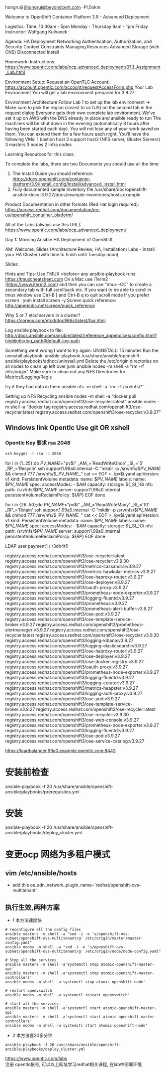hongruiji
jihongrui@beyondcent.com
-Pl,0okm



Welcome to OpenShift Container Platform 3.9 - Advanced Deployment 

Logistics:
    Time: 10:30am - 5pm Monday - Thursday
              9am - 1pm Friday
    Instructor: Wolfgang Kulhanek

Agenda:
HA Deployment
Networking
Authentication, Authorization, and Security Context Constraints
Managing Resources
Advanced Storage (with CNS)
Disconnected Install

Homework:
    Instructions: https://www.opentlc.com/labs/ocp_advanced_deployment/07_1_Assignment_Lab.html

Environment Setup:
Request an OpenTLC Account: https://account.opentlc.com/account/requestAccessForm.php
Your Lab Environment
You will get a lab environment prepared for 3.9.27

Environment Architecture
Follow Lab 1 to set up the lab environment -> Make sure to pick the region closest to us (US) on the second tab in the request dialog
Everyone gets their own complete lab environment.  We've set it up on AWS with the DNS already in place and ansible ready to run
The machines will be shut down in the evening (automatically 8 hours after having been started each day).
You will not lose any of your work saved on them.
You can extend them for a few hours each night.
You'll have the following VMs:
    1 bastion host
    3 support host2 (NFS server, Gluster Servers)
    3 masters
    3 nodes
    2 infra nodes

Learning Resources for this class:

To complete the labs, there are two Documents you should use all the time:

1) The Install Guide you should reference:
https://docs.openshift.com/container-platform/3.9/install_config/install/advanced_install.html
2) Fully documented sample Inventory file
/usr/share/doc/openshift-ansible-docs-3.9.27/docs/example-inventories/hosts.example

Product Documentation in other formats (Red Hat login required): https://access.redhat.com/documentation/en-us/openshift_container_platform/

All of the Labs (always use this URL):
https://www.opentlc.com/labs/ocp_advanced_deployment/

Day 1: Morning Ansible HA Deployment of OpenShift

AM: Welcome, Slides (Architecture Review, HA, Installation)
  Labs - Install your HA Cluster (with time to finish until Tuesday noon)

Slides:

Hints and Tips:
Use TMUX >before< any ansible-playbook runs:  https://tmuxcheatsheet.com
On a Mac use iTerm2 (https://www.iterm2.com) and then you can use "tmux -CC" to create a secondary tab with full scrollback etc.
If you want to be able to scroll in tmux window use Ctrl-B [    and Ctrl-B q   to quit scroll mode
If you prefer screen : yum install screen -y
Screen quick reference: http://aperiodic.net/screen/quick_reference

Why 5 or 7 etcd servers in a cluster? https://coreos.com/etcd/doc966s/latest/faq.html

Log ansible playbook to file:  http://docs.ansible.com/ansible/latest/reference_appendices/config.html?highlight=log_path#default-log-path

Something went wrong I want to try again:  UNINSTALL: 15 minutes
Run the uninstall playbook:
ansible-playbook /usr/share/ansible/openshift-ansible/playbooks/adhoc/uninstall.yml
Delete the /etc/origin directories on all nodes to clean up left over junk
ansible nodes -m shell -a "rm -rf /etc/origin"
Make sure to clean out any NFS Directories for Metrics/Logging/Regis

try if they had data in them
ansible nfs -m shell -a 'rm -rf /srv/nfs/*'

Setting up NFS Recycling
ansible nodes -m shell -a "docker pull registry.access.redhat.com/openshift3/ose-recycler:latest"
ansible nodes -m shell -a "docker tag registry.access.redhat.com/openshift3/ose-recycler:latest registry.access.redhat.com/openshift3/ose-recycler:v3.9.27"





## Windows link Opentlc Use git OR xshell 
### Opentlc Key 要求  rsa 2048
```bash
ssh-keyget -t rsa -b 2048 
```


for i in {1..25};do 
_PV_NAME_="pv$i"
_AM_='ReadWriteOnce'
_SI_='5'
_RP_='Recycle'
ssh support1.99a0.internal -C "mkdir -p /srv/nfs/$_PV_NAME_ && chmod 777 /srv/nfs/$_PV_NAME_"
cat << EOF > ./pv$i.yaml 
apiVersion: v1
kind: PersistentVolume
metadata:
  name: $_PV_NAME_
  labels:
    name: $_PV_NAME_
spec:
  accessModes:
    - $_AM_
  capacity:
    storage: ${_SI_}Gi
  nfs:
    path: /srv/nfs/$_PV_NAME_
    server: support1.99a0.internal
  persistentVolumeReclaimPolicy: ${_RP_}
EOF
done


for i in {26..50};do 
_PV_NAME_="pv$i"
_AM_='ReadWriteMany'
_SI_='10'
_RP_='Retain'
ssh support1.99a0.internal -C "mkdir -p /srv/nfs/$_PV_NAME_ && chmod 777 /srv/nfs/$_PV_NAME_"
cat << EOF > ./pv$i.yaml 
apiVersion: v1
kind: PersistentVolume
metadata:
  name: $_PV_NAME_
  labels:
    name: $_PV_NAME_
spec:
  accessModes:
    - $_AM_
  capacity:
    storage: ${_SI_}Gi
  nfs:
    path: /srv/nfs/$_PV_NAME_
    server: support1.99a0.internal
  persistentVolumeReclaimPolicy: ${_RP_}
EOF
done


LDAP user   payment1 /  r3dh4t1!



registry.access.redhat.com/openshift3/ose-recycler:latest
registry.access.redhat.com/openshift3/ose-recycler:v3.9.30
registry.access.redhat.com/openshift3/metrics-cassandra:v3.9.27
registry.access.redhat.com/openshift3/metrics-hawkular-metrics:v3.9.27
registry.access.redhat.com/openshift3/ose-haproxy-router:v3.9.27
registry.access.redhat.com/openshift3/ose-deployer:v3.9.27
registry.access.redhat.com/openshift3/oauth-proxy:v3.9.27
registry.access.redhat.com/openshift3/prometheus-node-exporter:v3.9.27
registry.access.redhat.com/openshift3/logging-fluentd:v3.9.27
registry.access.redhat.com/openshift3/prometheus:v3.9.27
registry.access.redhat.com/openshift3/prometheus-alert-buffer:v3.9.27
registry.access.redhat.com/openshift3/ose-pod:v3.9.27
registry.access.redhat.com/openshift3/ose-template-service-broker:v3.9.27
registry.access.redhat.com/openshift3/prometheus-alertmanager:v3.9.27
registry.access.redhat.com/openshift3/ose-recycler:latest
registry.access.redhat.com/openshift3/ose-recycler:v3.9.30
registry.access.redhat.com/openshift3/logging-kibana:v3.9.27
registry.access.redhat.com/openshift3/logging-elasticsearch:v3.9.27
registry.access.redhat.com/openshift3/ose-haproxy-router:v3.9.27
registry.access.redhat.com/openshift3/ose-deployer:v3.9.27
registry.access.redhat.com/openshift3/ose-docker-registry:v3.9.27
registry.access.redhat.com/openshift3/oauth-proxy:v3.9.27
registry.access.redhat.com/openshift3/prometheus-node-exporter:v3.9.27
registry.access.redhat.com/openshift3/logging-fluentd:v3.9.27
registry.access.redhat.com/openshift3/logging-curator:v3.9.27
registry.access.redhat.com/openshift3/metrics-heapster:v3.9.27
registry.access.redhat.com/openshift3/logging-auth-proxy:v3.9.27
registry.access.redhat.com/openshift3/ose-pod:v3.9.27
registry.access.redhat.com/openshift3/ose-template-service-broker:v3.9.27
registry.access.redhat.com/openshift3/ose-recycler:latest
registry.access.redhat.com/openshift3/ose-recycler:v3.9.30
registry.access.redhat.com/openshift3/ose-web-console:v3.9.27
registry.access.redhat.com/openshift3/prometheus-node-exporter:v3.9.27
registry.access.redhat.com/openshift3/logging-fluentd:v3.9.27
registry.access.redhat.com/openshift3/ose-pod:v3.9.27
registry.access.redhat.com/openshift3/ose-service-catalog:v3.9.27



https://loadbalancer.99a0.example.opentlc.com:8443


# 安装前检查
ansible-playbook -f 20 /usr/share/ansible/openshift-ansible/playbooks/prerequisites.yml

# 安装
ansible-playbook -f 20 /usr/share/ansible/openshift-ansible/playbooks/deploy_cluster.yml



# 变更ocp 网络为多租户模式
## vim /etc/ansible/hosts
* add this 
os_sdn_network_plugin_name='redhat/openshift-ovs-multitenant'

## 执行生效,两种方案 
* 1 本方法速度快
```
# reconfigure all the config files
ansible masters -m shell -a "sed -i -e 's/openshift-ovs-subnet/openshift-ovs-multitenant/g' /etc/origin/master/master-config.yaml"
ansible nodes -m shell -a "sed -i -e 's/openshift-ovs-subnet/openshift-ovs-multitenant/g' /etc/origin/node/node-config.yaml"

# Stop all the services
ansible masters -m shell -a'systemctl stop atomic-openshift-master-api'
ansible masters -m shell -a'systemctl stop atomic-openshift-master-controllers'
ansible nodes -m shell -a'systemctl stop atomic-openshift-node'

# restart openvswitch
ansible nodes -m shell -a'systemctl restart openvswitch'

# start all the services
ansible masters -m shell -a'systemctl start atomic-openshift-master-api'
ansible masters -m shell -a'systemctl start atomic-openshift-master-controllers'
ansible nodes -m shell -a'systemctl start atomic-openshift-node'
```
* 2 本方法要30多分钟
```
ansible-playbook -f 20 /usr/share/ansible/openshift-ansible/playbooks/deploy_cluster.yml
```




https://www.opentlc.com/labs  
注册 opentlc帐号, 可以以上网址学习redhat相关课程, 在lab中部署环境
